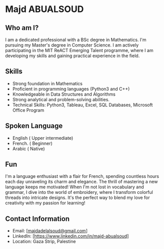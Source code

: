 # Majd ABUALSOUD

## Who am I?

I am a dedicated professional with a BSc degree in Mathematics.
 I'm pursuing my Master's degree in Computer Science.
I am actively participating in the MIT ReACT Emerging Talent programme,
where I am developing my skills and gaining practical experience in the field.

## Skills

- Strong foundation in Mathematics
- Proficient in programming languages (Python3 and C++)
- Knowledgeable in Data Structures and Algorithms
- Strong analytical and problem-solving abilities.
- Technical Skills: Python3, Tableau, Excel, SQL Databases, Microsoft Office Program

## Spoken Language

- English ( Upper intermediate)
- French. ( Beginner)
- Arabic  ( Native)

## Fun

I'm a language enthusiast with a flair for French, spending countless hours each
 day unraveling its charm and elegance. The thrill of mastering a new language 
 keeps me motivated! When I'm not lost in vocabulary and grammar, I dive into the
  world of embroidery, where I transform colorful threads into intricate designs.
   It's the perfect way to blend my love for creativity with my passion for learning!

## Contact Information

- Email: [majdadelalsoud@gmail.com]
- LinkedIn: [https://www.linkedin.com/in/majd-abualsoud]
- Location:  Gaza Strip, Palestine
